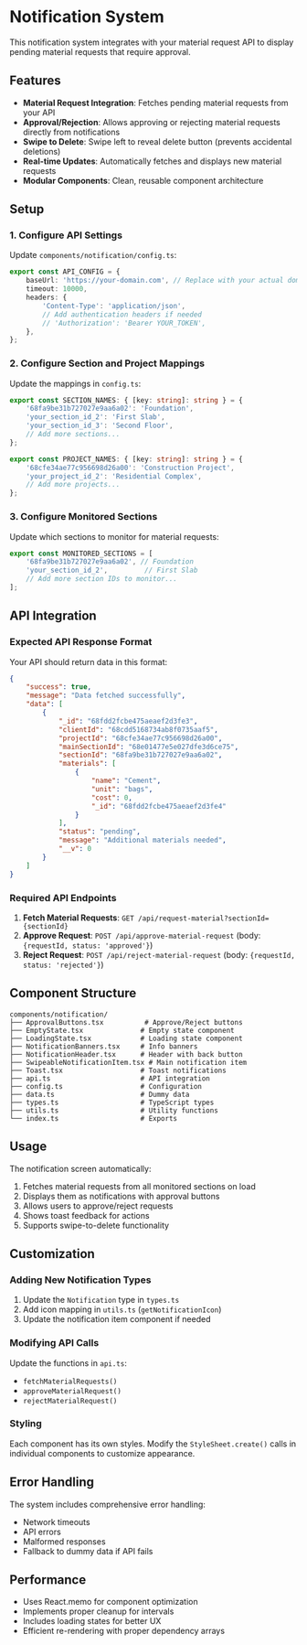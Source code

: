 # Notification System

This notification system integrates with your material request API to display pending material requests that require approval.

## Features

- **Material Request Integration**: Fetches pending material requests from your API
- **Approval/Rejection**: Allows approving or rejecting material requests directly from notifications
- **Swipe to Delete**: Swipe left to reveal delete button (prevents accidental deletions)
- **Real-time Updates**: Automatically fetches and displays new material requests
- **Modular Components**: Clean, reusable component architecture

## Setup

### 1. Configure API Settings

Update `components/notification/config.ts`:

```typescript
export const API_CONFIG = {
    baseUrl: 'https://your-domain.com', // Replace with your actual domain
    timeout: 10000,
    headers: {
        'Content-Type': 'application/json',
        // Add authentication headers if needed
        // 'Authorization': 'Bearer YOUR_TOKEN',
    },
};
```

### 2. Configure Section and Project Mappings

Update the mappings in `config.ts`:

```typescript
export const SECTION_NAMES: { [key: string]: string } = {
    '68fa9be31b727027e9aa6a02': 'Foundation',
    'your_section_id_2': 'First Slab',
    'your_section_id_3': 'Second Floor',
    // Add more sections...
};

export const PROJECT_NAMES: { [key: string]: string } = {
    '68cfe34ae77c956698d26a00': 'Construction Project',
    'your_project_id_2': 'Residential Complex',
    // Add more projects...
};
```

### 3. Configure Monitored Sections

Update which sections to monitor for material requests:

```typescript
export const MONITORED_SECTIONS = [
    '68fa9be31b727027e9aa6a02', // Foundation
    'your_section_id_2',         // First Slab
    // Add more section IDs to monitor...
];
```

## API Integration

### Expected API Response Format

Your API should return data in this format:

```json
{
    "success": true,
    "message": "Data fetched successfully",
    "data": [
        {
            "_id": "68fdd2fcbe475aeaef2d3fe3",
            "clientId": "68cdd5168734ab8f0735aaf5",
            "projectId": "68cfe34ae77c956698d26a00",
            "mainSectionId": "68e01477e5e027dfe3d6ce75",
            "sectionId": "68fa9be31b727027e9aa6a02",
            "materials": [
                {
                    "name": "Cement",
                    "unit": "bags",
                    "cost": 0,
                    "_id": "68fdd2fcbe475aeaef2d3fe4"
                }
            ],
            "status": "pending",
            "message": "Additional materials needed",
            "__v": 0
        }
    ]
}
```

### Required API Endpoints

1. **Fetch Material Requests**: `GET /api/request-material?sectionId={sectionId}`
2. **Approve Request**: `POST /api/approve-material-request` (body: `{requestId, status: 'approved'}`)
3. **Reject Request**: `POST /api/reject-material-request` (body: `{requestId, status: 'rejected'}`)

## Component Structure

```
components/notification/
├── ApprovalButtons.tsx          # Approve/Reject buttons
├── EmptyState.tsx              # Empty state component
├── LoadingState.tsx            # Loading state component
├── NotificationBanners.tsx     # Info banners
├── NotificationHeader.tsx      # Header with back button
├── SwipeableNotificationItem.tsx # Main notification item
├── Toast.tsx                   # Toast notifications
├── api.ts                      # API integration
├── config.ts                   # Configuration
├── data.ts                     # Dummy data
├── types.ts                    # TypeScript types
├── utils.ts                    # Utility functions
└── index.ts                    # Exports
```

## Usage

The notification screen automatically:

1. Fetches material requests from all monitored sections on load
2. Displays them as notifications with approval buttons
3. Allows users to approve/reject requests
4. Shows toast feedback for actions
5. Supports swipe-to-delete functionality

## Customization

### Adding New Notification Types

1. Update the `Notification` type in `types.ts`
2. Add icon mapping in `utils.ts` (`getNotificationIcon`)
3. Update the notification item component if needed

### Modifying API Calls

Update the functions in `api.ts`:
- `fetchMaterialRequests()`
- `approveMaterialRequest()`
- `rejectMaterialRequest()`

### Styling

Each component has its own styles. Modify the `StyleSheet.create()` calls in individual components to customize appearance.

## Error Handling

The system includes comprehensive error handling:
- Network timeouts
- API errors
- Malformed responses
- Fallback to dummy data if API fails

## Performance

- Uses React.memo for component optimization
- Implements proper cleanup for intervals
- Includes loading states for better UX
- Efficient re-rendering with proper dependency arrays